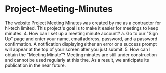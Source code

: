 # Project-Meeting-Minutes
The website Project Meeting Minutes was created by me as a contractor for hi-tech limited. This project's goal is to make it easier for meetings to keep minutes.
4. How can I set up a meeting minute account?
a. Go to our "Sign Up" page and enter your name, email address, password, and a password confirmation. A notification displaying either an error or a success prompt will appear at the top of your screen after you just submit.
5. How can I obtain the "Meeting Minute"?
Meeting minutes are still under construction and cannot be used regularly at this time. As a result, we anticipate its publication in the near future.
